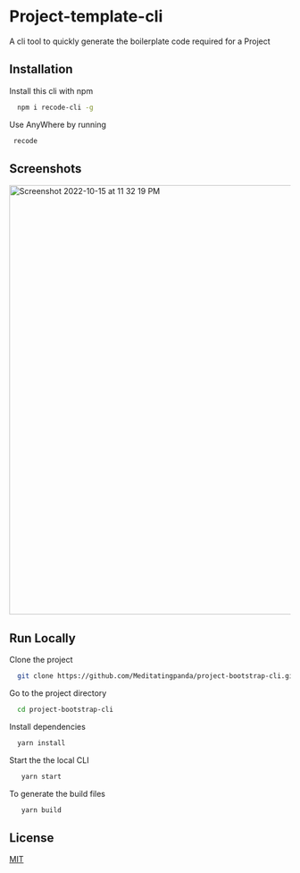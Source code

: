 
# Project-template-cli

A cli tool to quickly generate the boilerplate code required for a Project



## Installation

Install this cli with npm

```bash
  npm i recode-cli -g
```
 Use AnyWhere by running 

 ```bash
  recode
```

## Screenshots

<img width="768" alt="Screenshot 2022-10-15 at 11 32 19 PM" src="https://user-images.githubusercontent.com/83230804/196001575-daea5fb1-b129-43cd-92d7-d66938644e6f.png">




## Run Locally

Clone the project

```bash
  git clone https://github.com/Meditatingpanda/project-bootstrap-cli.git
```

Go to the project directory

```bash
  cd project-bootstrap-cli
```

Install dependencies

```bash
  yarn install
```

Start the the local CLI

```bash
   yarn start
```
To generate the build files
```bash
   yarn build
```


## License

[MIT](https://choosealicense.com/licenses/mit/)

